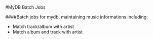 #MyDB Batch Jobs

####Batch jobs for mydb, maintaining music informations including:
- Match track/album with artist
- Match album and track with artist
